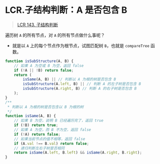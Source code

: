 
# LCR.子结构判断：A 是否包含 B


> [LCR 143. 子结构判断](https://leetcode.cn/problems/shu-de-zi-jie-gou-lcof/)


遍历树 `A` 的所有节点，对 `A` 的所有节点做什么事呢？
- 就是以 `A` 上的每个节点作为根节点，试图匹配树 `B`，也就是 `compareTree` 函数。


```javascript
function isSubStructure(A, B) {
    // 如果 A 为空或 B 为空，返回 false
    if (!A || !B) return false;
    return (
        isSame(A, B) || // 判断以 A 为根的树是否包含 B
        isSubStructure(A.left, B) || // 判断 A 的左子树是否包含 B
        isSubStructure(A.right, B) // 判断 A 的右子树是否包含 B
    ); 
}
/**
 * 判断以 A 为根的树是否包含以 B 为根的树
 */
function isSame(A, B) {
    // 如果 B 为空，说明 B 已经遍历完了，返回 true
    if (!B) return true;
    // 如果 A 为空，而 B 不为空，返回 false
    if (!A) return false;
    // 如果当前节点的值不相等，返回 false
    if (A.val !== B.val) return false;
    // 递归判断左右子树是否相同
    return isSame(A.left, B.left) && isSame(A.right, B.right);
}
```